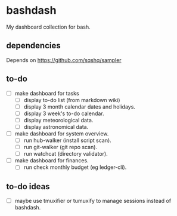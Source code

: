 
# bashdash

My dashboard collection for bash.

## dependencies

Depends on https://github.com/sqshq/sampler

## to-do

 - [ ] make dashboard for tasks
   - [ ] display to-do list (from markdown wiki)
   - [ ] display 3 month calendar dates and holidays.
   - [ ] display 3 week's to-do calendar.
   - [ ] display meteorological data.
   - [ ] display astronomical data.

 - [ ] make dashboard for system overview.
   - [ ] run hub-walker (install script scan).
   - [ ] run git-walker (git repo scan).
   - [ ] run watchcat (directory validator).

 - [ ] make dashboard for finances.
   - [ ] run check monthly budget (eg ledger-cli).

## to-do ideas

 - [ ] maybe use tmuxifier or tumuxify to manage sessions instead of bashdash.


